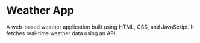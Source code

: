 # Weather App
A web-based weather application built using HTML, CSS, and JavaScript. It fetches real-time weather data using an API.

